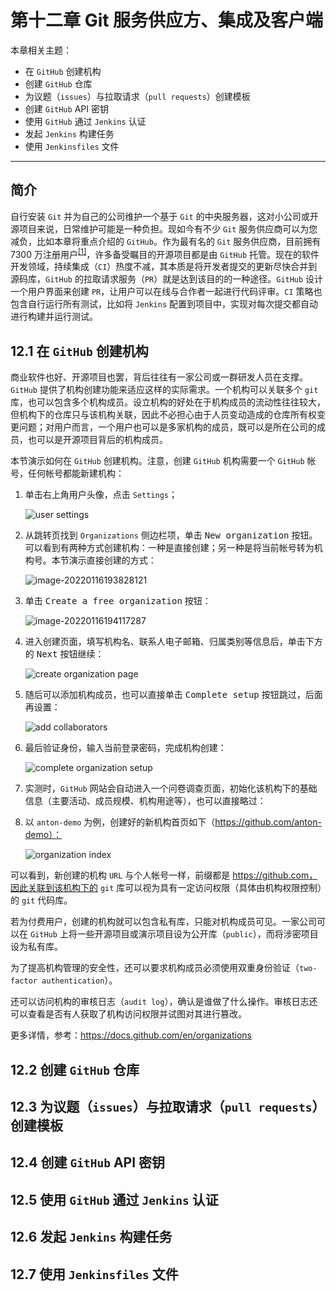 # 第十二章 Git 服务供应方、集成及客户端

本章相关主题：

- 在 `GitHub` 创建机构
- 创建 `GitHub` 仓库
- 为议题（`issues`）与拉取请求（`pull requests`）创建模板
- 创建 `GitHub` API 密钥
- 使用 `GitHub` 通过 `Jenkins` 认证
- 发起 `Jenkins` 构建任务
- 使用 `Jenkinsfiles` 文件

---

## 简介

自行安装 `Git` 并为自己的公司维护一个基于 `Git` 的中央服务器，这对小公司或开源项目来说，日常维护可能是一种负担。现如今有不少 `Git` 服务供应商可以为您减负，比如本章将重点介绍的 `GitHub`。作为最有名的 `Git` 服务供应商，目前拥有 7300 万注册用户<sup>[[1]](https://baijiahao.baidu.com/s?id=1721224421874432077&wfr=spider&for=pc)</sup>，许多备受瞩目的开源项目都是由 `GitHub` 托管。现在的软件开发领域，持续集成（`CI`）热度不减，其本质是将开发者提交的更新尽快合并到源码库，`GitHub` 的拉取请求服务（`PR`）就是达到该目的的一种途径。`GitHub` 设计一个用户界面来创建 `PR`，让用户可以在线与合作者一起进行代码评审。`CI` 策略也包含自行运行所有测试，比如将 `Jenkins` 配置到项目中，实现对每次提交都自动进行构建并运行测试。



## 12.1 在 `GitHub` 创建机构

商业软件也好、开源项目也罢，背后往往有一家公司或一群研发人员在支撑。`GitHub` 提供了机构创建功能来适应这样的实际需求。一个机构可以关联多个 `git` 库，也可以包含多个机构成员。设立机构的好处在于机构成员的流动性往往较大，但机构下的仓库只与该机构关联，因此不必担心由于人员变动造成的仓库所有权变更问题；对用户而言，一个用户也可以是多家机构的成员，既可以是所在公司的成员，也可以是开源项目背后的机构成员。

本节演示如何在 `GitHub` 创建机构。注意，创建 `GitHub` 机构需要一个 `GitHub` 帐号，任何帐号都能新建机构：

1. 单击右上角用户头像，点击 `Settings`；

   ![user settings](assets/c12-1.png)

2. 从跳转页找到 `Organizations` 侧边栏项，单击 <kbd>New organization</kbd> 按钮。可以看到有两种方式创建机构：一种是直接创建；另一种是将当前帐号转为机构号。本节演示直接创建的方式：

   ![image-20220116193828121](assets/c12-2.png)

3. 单击 <kbd>Create a free organization</kbd> 按钮：

   ![image-20220116194117287](assets/c12-3.png)

4. 进入创建页面，填写机构名、联系人电子邮箱、归属类别等信息后，单击下方的 <kbd>Next</kbd> 按钮继续：

   ![create organization page](assets/c12-4.png)

5. 随后可以添加机构成员，也可以直接单击 <kbd>Complete setup</kbd> 按钮跳过，后面再设置：

   ![add collaborators](assets/c12-5.png)

6. 最后验证身份，输入当前登录密码，完成机构创建：

   ![complete organization setup](assets/c12-6.png)

7. 实测时，`GitHub` 网站会自动进入一个问卷调查页面，初始化该机构下的基础信息（主要活动、成员规模、机构用途等），也可以直接略过：

   

8. 以 `anton-demo` 为例，创建好的新机构首页如下（https://github.com/anton-demo）：

   ![organization index](assets/c12-7.png)

可以看到，新创建的机构 `URL` 与个人帐号一样，前缀都是 https://github.com，因此关联到该机构下的 `git` 库可以视为具有一定访问权限（具体由机构权限控制）的 `git` 代码库。

若为付费用户，创建的机构就可以包含私有库，只能对机构成员可见。一家公司可以在 `GitHub` 上将一些开源项目或演示项目设为公开库（`public`），而将涉密项目设为私有库。

为了提高机构管理的安全性，还可以要求机构成员必须使用双重身份验证（`two-factor authentication`）。

还可以访问机构的审核日志（`audit log`），确认是谁做了什么操作。审核日志还可以查看是否有人获取了机构访问权限并试图对其进行篡改。

更多详情，参考：https://docs.github.com/en/organizations





## 12.2 创建 `GitHub` 仓库



## 12.3 为议题（`issues`）与拉取请求（`pull requests`）创建模板



## 12.4 创建 `GitHub` API 密钥



## 12.5 使用 `GitHub` 通过 `Jenkins` 认证



## 12.6 发起 `Jenkins` 构建任务



## 12.7 使用 `Jenkinsfiles` 文件



